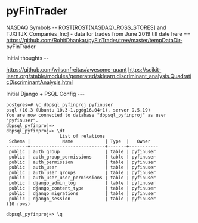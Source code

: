 # pyFinTrader
NASDAQ Symbols -- ROST[ROST(NASDAQ)_ROSS_STORES] and TJX[TJX_Companies_Inc] - data for trades from June 2019 till date here == https://github.com/RohitDhankar/pyFinTrader/tree/master/tempDataDir- pyFinTrader

Initial thoughts -- 

https://github.com/wilsonfreitas/awesome-quant
https://scikit-learn.org/stable/modules/generated/sklearn.discriminant_analysis.QuadraticDiscriminantAnalysis.html

Initial Django + PSQL Config ---

```
postgres=# \c dbpsql_pyfinproj pyfinuser
psql (10.3 (Ubuntu 10.3-1.pgdg16.04+1), server 9.5.19)
You are now connected to database "dbpsql_pyfinproj" as user "pyfinuser".
dbpsql_pyfinproj=> 
dbpsql_pyfinproj=> \dt
                    List of relations
 Schema |            Name            | Type  |   Owner   
--------+----------------------------+-------+-----------
 public | auth_group                 | table | pyfinuser
 public | auth_group_permissions     | table | pyfinuser
 public | auth_permission            | table | pyfinuser
 public | auth_user                  | table | pyfinuser
 public | auth_user_groups           | table | pyfinuser
 public | auth_user_user_permissions | table | pyfinuser
 public | django_admin_log           | table | pyfinuser
 public | django_content_type        | table | pyfinuser
 public | django_migrations          | table | pyfinuser
 public | django_session             | table | pyfinuser
(10 rows)

dbpsql_pyfinproj=> \q

```
